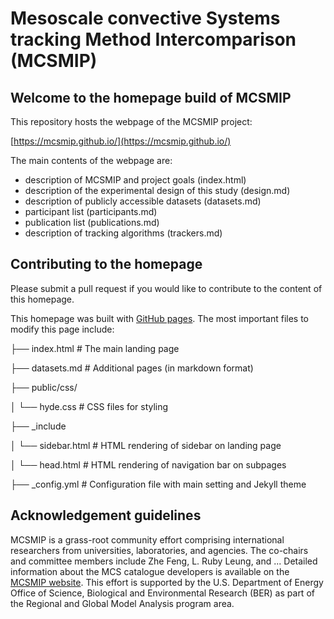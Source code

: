 # Mesoscale convective Systems tracking Method Intercomparison (MCSMIP)

## Welcome to the homepage build of MCSMIP

This repository hosts the webpage of the MCSMIP project: 

[https://mcsmip.github.io/](https://mcsmip.github.io/)

The main contents of the webpage are:
* description of MCSMIP and project goals (index.html)
* description of the experimental design of this study (design.md)
* description of publicly accessible datasets (datasets.md)
* participant list (participants.md)
* publication list (publications.md)
* description of tracking algorithms (trackers.md)

## Contributing to the homepage 

Please submit a pull request if you would like to contribute to the content of this homepage.

This homepage was built with [GitHub pages](https://docs.github.com/en/pages). The most important files to modify this page include: 

├── index.html          # The main landing page

├── datasets.md       # Additional pages (in markdown format)

├── public/css/

│   └── hyde.css        # CSS files for styling

├── _include

│   └── sidebar.html        # HTML rendering of sidebar on landing page

│   └── head.html        # HTML rendering of navigation bar on subpages

├── _config.yml         # Configuration file with main setting and Jekyll theme

## Acknowledgement guidelines 

MCSMIP is a grass-root community effort comprising international researchers from universities, laboratories, and agencies. The co-chairs and committee members include Zhe Feng, L. Ruby Leung, and ... Detailed information about the MCS catalogue developers is available on the [MCSMIP website](https://mcsmip.github.io/). This effort is supported by the U.S. Department of Energy Office of Science, Biological and Environmental Research (BER) as part of the Regional and Global Model Analysis program area. 